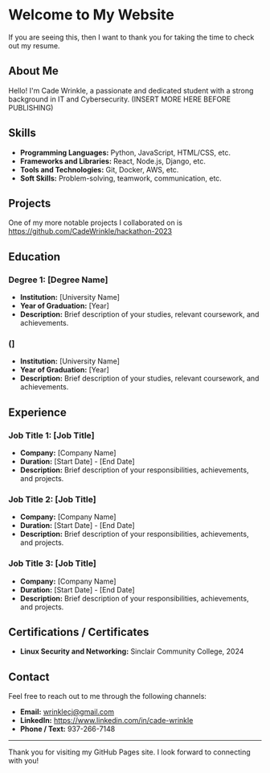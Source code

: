 # Welcome to My Website

If you are seeing this, then I want to thank you for taking the time to check out my resume.

## About Me

Hello! I'm Cade Wrinkle, a passionate and dedicated student with a strong background in IT and Cybersecurity. (INSERT MORE HERE BEFORE PUBLISHING)

## Skills

- **Programming Languages:** Python, JavaScript, HTML/CSS, etc.
- **Frameworks and Libraries:** React, Node.js, Django, etc.
- **Tools and Technologies:** Git, Docker, AWS, etc.
- **Soft Skills:** Problem-solving, teamwork, communication, etc.

## Projects
One of my more notable projects I collaborated on is https://github.com/CadeWrinkle/hackathon-2023

## Education

### Degree 1: [Degree Name]
- **Institution:** [University Name]
- **Year of Graduation:** [Year]
- **Description:** Brief description of your studies, relevant coursework, and achievements.

### (]
- **Institution:** [University Name]
- **Year of Graduation:** [Year]
- **Description:** Brief description of your studies, relevant coursework, and achievements.

## Experience

### Job Title 1: [Job Title]
- **Company:** [Company Name]
- **Duration:** [Start Date] - [End Date]
- **Description:** Brief description of your responsibilities, achievements, and projects.

### Job Title 2: [Job Title]
- **Company:** [Company Name]
- **Duration:** [Start Date] - [End Date]
- **Description:** Brief description of your responsibilities, achievements, and projects.

### Job Title 3: [Job Title]
- **Company:** [Company Name]
- **Duration:** [Start Date] - [End Date]
- **Description:** Brief description of your responsibilities, achievements, and projects.

## Certifications / Certificates

- **Linux Security and Networking:** Sinclair Community College, 2024


## Contact

Feel free to reach out to me through the following channels:

- **Email:** wrinklecj@gmail.com
- **LinkedIn:** https://www.linkedin.com/in/cade-wrinkle
- **Phone / Text:** 937-266-7148

---

Thank you for visiting my GitHub Pages site. I look forward to connecting with you!
